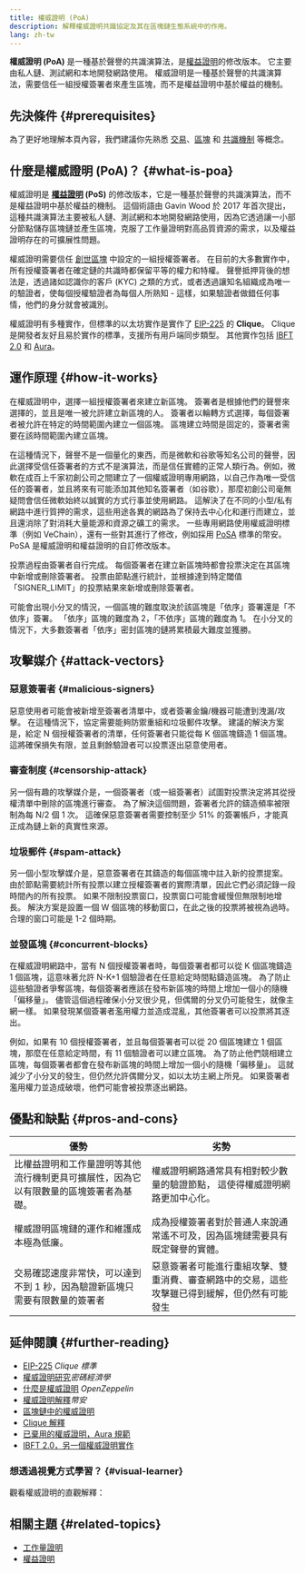 ```yaml
---
title: 權威證明 (PoA)
description: 解釋權威證明共識協定及其在區塊鏈生態系統中的作用。
lang: zh-tw
---
```


**權威證明 (PoA)** 是一種基於聲譽的共識演算法，是[權益證明](/developers/docs/consensus-mechanisms/pos/)的修改版本。 它主要由私人鏈、測試網和本地開發網路使用。 權威證明是一種基於聲譽的共識演算法，需要信任一組授權簽署者來產生區塊，而不是權益證明中基於權益的機制。

## 先決條件 {#prerequisites}

為了更好地理解本頁內容，我們建議你先熟悉 [交易](/developers/docs/transactions/)、[區塊](/developers/docs/blocks/) 和 [共識機制](/developers/docs/consensus-mechanisms/) 等概念。

## 什麼是權威證明 (PoA)？ {#what-is-poa}

權威證明是 **[權益證明](/developers/docs/consensus-mechanisms/pos/) (PoS)** 的修改版本，它是一種基於聲譽的共識演算法，而不是權益證明中基於權益的機制。 這個術語由 Gavin Wood 於 2017 年首次提出，這種共識演算法主要被私人鏈、測試網和本地開發網路使用，因為它透過讓一小部分節點儲存區塊鏈並產生區塊，克服了工作量證明對高品質資源的需求，以及權益證明存在的可擴展性問題。

權威證明需要信任 [創世區塊](/glossary/#genesis-block) 中設定的一組授權簽署者。 在目前的大多數實作中，所有授權簽署者在確定鏈的共識時都保留平等的權力和特權。 聲譽抵押背後的想法是，透過諸如認識你的客戶 (KYC) 之類的方式，或者透過讓知名組織成為唯一的驗證者，使每個授權驗證者為每個人所熟知 - 這樣，如果驗證者做錯任何事情，他們的身分就會被識別。

權威證明有多種實作，但標準的以太坊實作是實作了 [EIP-225](https://eips.ethereum.org/EIPS/eip-225) 的 **Clique**。 Clique 是開發者友好且易於實作的標準，支援所有用戶端同步類型。 其他實作包括 [IBFT 2.0](https://besu.hyperledger.org/stable/private-networks/concepts/poa) 和 [Aura](https://openethereum.github.io/Chain-specification)。

## 運作原理 {#how-it-works}

在權威證明中，選擇一組授權簽署者來建立新區塊。 簽署者是根據他們的聲譽來選擇的，並且是唯一被允許建立新區塊的人。 簽署者以輪轉方式選擇，每個簽署者被允許在特定的時間範圍內建立一個區塊。 區塊建立時間是固定的，簽署者需要在該時間範圍內建立區塊。

在這種情況下，聲譽不是一個量化的東西，而是微軟和谷歌等知名公司的聲譽，因此選擇受信任簽署者的方式不是演算法，而是信任實體的正常人類行為。例如，微軟在成百上千家初創公司之間建立了一個權威證明專用網路，以自己作為唯一受信任的簽署者，並且將來有可能添加其他知名簽署者（如谷歌），那麼初創公司毫無疑問會信任微軟始終以誠實的方式行事並使用網路。 這解決了在不同的小型/私有網路中進行質押的需求，這些用途各異的網路為了保持去中心化和運行而建立，並且還消除了對消耗大量能源和資源之礦工的需求。 一些專用網路使用權威證明標準（例如 VeChain），還有一些對其進行了修改，例如採用 [PoSA](https://academy.binance.com/en/glossary/proof-of-staked-authority-posa) 標準的幣安。PoSA 是權威證明和權益證明的自訂修改版本。

投票過程由簽署者自行完成。 每個簽署者在建立新區塊時都會投票決定在其區塊中新增或刪除簽署者。 投票由節點進行統計，並根據達到特定閾值「SIGNER_LIMIT」的投票結果來新增或刪除簽署者。

可能會出現小分叉的情況，一個區塊的難度取決於該區塊是「依序」簽署還是「不依序」簽署。 「依序」區塊的難度為 2，「不依序」區塊的難度為 1。 在小分叉的情況下，大多數簽署者「依序」密封區塊的鏈將累積最大難度並獲勝。

## 攻擊媒介 {#attack-vectors}

### 惡意簽署者 {#malicious-signers}

惡意使用者可能會被新增至簽署者清單中，或者簽署金鑰/機器可能遭到洩漏/攻擊。 在這種情況下，協定需要能夠防禦重組和垃圾郵件攻擊。 建議的解決方案是，給定 N 個授權簽署者的清單，任何簽署者只能從每 K 個區塊鑄造 1 個區塊。這將確保損失有限，並且剩餘驗證者可以投票逐出惡意使用者。

### 審查制度 {#censorship-attack}

另一個有趣的攻擊媒介是，一個簽署者（或一組簽署者）試圖對投票決定將其從授權清單中刪除的區塊進行審查。 為了解決這個問題，簽署者允許的鑄造頻率被限制為每 N/2 個 1 次。 這確保惡意簽署者需要控制至少 51% 的簽署帳戶，才能真正成為鏈上新的真實性來源。

### 垃圾郵件 {#spam-attack}

另一個小型攻擊媒介是，惡意簽署者在其鑄造的每個區塊中註入新的投票提案。 由於節點需要統計所有投票以建立授權簽署者的實際清單，因此它們必須記錄一段時間內的所有投票。 如果不限制投票窗口，投票窗口可能會緩慢但無限制地增長。 解決方案是設置一個 W 個區塊的移動窗口，在此之後的投票將被視為過時。 合理的窗口可能是 1-2 個時期。

### 並發區塊 {#concurrent-blocks}

在權威證明網路中，當有 N 個授權簽署者時，每個簽署者都可以從 K 個區塊鑄造 1 個區塊，這意味著允許 N-K+1 個驗證者在任意給定時間點鑄造區塊。 為了防止這些驗證者爭奪區塊，每個簽署者應該在發布新區塊的時間上增加一個小的隨機「偏移量」。 儘管這個過程確保小分叉很少見，但偶爾的分叉仍可能發生，就像主網一樣。 如果發現某個簽署者濫用權力並造成混亂，其他簽署者可以投票將其逐出。

例如，如果有 10 個授權簽署者，並且每個簽署者可以從 20 個區塊建立 1 個區塊，那麼在任意給定時間，有 11 個驗證者可以建立區塊。 為了防止他們競相建立區塊，每個簽署者都會在發布新區塊的時間上增加一個小的隨機「偏移量」。 這就減少了小分叉的發生，但仍然允許偶爾分叉，如以太坊主網上所見。 如果簽署者濫用權力並造成破壞，他們可能會被投票逐出網路。

## 優點和缺點 {#pros-and-cons}

| 優勢                                          | 劣勢                                              |
| ------------------------------------------- | ----------------------------------------------- |
| 比權益證明和工作量證明等其他流行機制更具可擴展性，因為它以有限數量的區塊簽署者為基礎。 | 權威證明網路通常具有相對較少數量的驗證節點， 這使得權威證明網路更加中心化。          |
| 權威證明區塊鏈的運作和維護成本極為低廉。                        | 成為授權簽署者對於普通人來說通常遙不可及，因為區塊鏈需要具有既定聲譽的實體。          |
| 交易確認速度非常快，可以達到不到 1 秒，因為驗證新區塊只需要有限數量的簽署者     | 惡意簽署者可能進行重組攻擊、雙重消費、審查網路中的交易，這些攻擊雖已得到緩解，但仍然有可能發生 |

## 延伸閱讀 {#further-reading}

- [EIP-225](https://eips.ethereum.org/EIPS/eip-225) _Clique 標準_
- [權威證明研究](https://github.com/cryptoeconomics-study/website/blob/master/docs/sync/2.4-lecture.md)_密碼經濟學_
- [什麼是權威證明](https://forum.openzeppelin.com/t/proof-of-authority/3577) _OpenZeppelin_
- [權威證明解釋](https://academy.binance.com/en/articles/proof-of-authority-explained)_幣安_
- [區塊鏈中的權威證明](https://medium.com/techskill-brew/proof-of-authority-or-poa-in-blockchain-part-11-blockchain-series-be15b3321cba)
- [Clique 解釋](https://medium.com/@Destiner/clique-cross-client-proof-of-authority-algorithm-for-ethereum-8b2a135201d)
- [已棄用的權威證明，Aura 規範](https://openethereum.github.io/Chain-specification)
- [IBFT 2.0，另一個權威證明實作](https://besu.hyperledger.org/stable/private-networks/concepts/poa)

### 想透過視覺方式學習？ {#visual-learner}

觀看權威證明的直觀解釋：

<YouTube id="Mj10HSEM5_8" />

## 相關主題 {#related-topics}

- [工作量證明](/developers/docs/consensus-mechanisms/pow/)
- [權益證明](/developers/docs/consensus-mechanisms/pos/)

